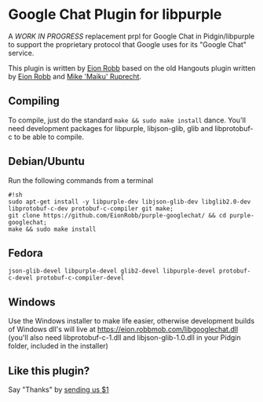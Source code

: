 # Google Chat Plugin for libpurple #

A *WORK IN PROGRESS* replacement prpl for Google Chat in Pidgin/libpurple to support the proprietary protocol that Google uses for its "Google Chat" service.

This plugin is written by [Eion Robb](https://github.com/EionRobb/) based on the old Hangouts plugin written by [Eion Robb](https://github.com/EionRobb/) and [Mike 'Maiku' Ruprecht](https://github.com/cmaiku).

## Compiling ##
To compile, just do the standard `make && sudo make install` dance.  You'll need development packages for libpurple, libjson-glib, glib and libprotobuf-c to be able to compile.

## Debian/Ubuntu ##
Run the following commands from a terminal

```
#!sh
sudo apt-get install -y libpurple-dev libjson-glib-dev libglib2.0-dev libprotobuf-c-dev protobuf-c-compiler git make;
git clone https://github.com/EionRobb/purple-googlechat/ && cd purple-googlechat;
make && sudo make install
```

## Fedora ##
```
json-glib-devel libpurple-devel glib2-devel libpurple-devel protobuf-c-devel protobuf-c-compiler-devel
```

## Windows ##
Use the Windows installer to make life easier, otherwise development builds of Windows dll's will live at https://eion.robbmob.com/libgooglechat.dll (you'll also need libprotobuf-c-1.dll and libjson-glib-1.0.dll in your Pidgin folder, included in the installer)

## Like this plugin? ##
Say "Thanks" by [sending us $1](https://www.paypal.com/cgi-bin/webscr?cmd=_s-xclick&hosted_button_id=PZMBF2QVF69GA)

